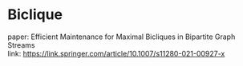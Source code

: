 # Biclique
paper: Efficient Maintenance for Maximal Bicliques in Bipartite Graph Streams  
link: https://link.springer.com/article/10.1007/s11280-021-00927-x
